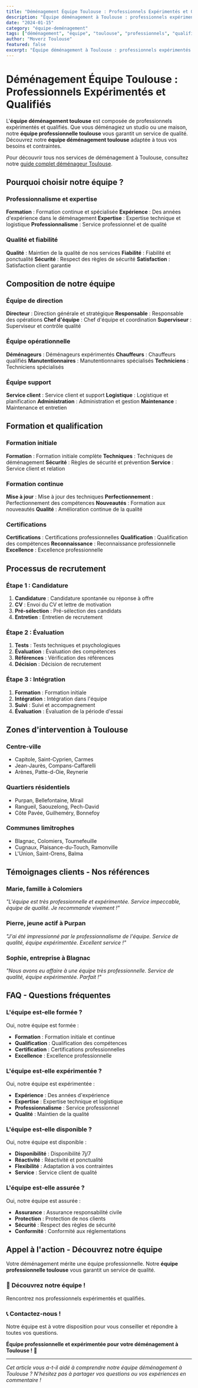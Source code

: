 ```yaml
---
title: "Déménagement Équipe Toulouse : Professionnels Expérimentés et Qualifiés"
description: "Équipe déménagement à Toulouse : professionnels expérimentés et qualifiés. Formation continue, expertise, professionnalisme. Découvrez notre équipe."
date: "2024-01-15"
category: "équipe-deménagement"
tags: ["déménagement", "équipe", "toulouse", "professionnels", "qualifiés"]
author: "Moverz Toulouse"
featured: false
excerpt: "Équipe déménagement à Toulouse : professionnels expérimentés et qualifiés. Formation continue, expertise, professionnalisme."
---
```


# Déménagement Équipe Toulouse : Professionnels Expérimentés et Qualifiés

L'**équipe déménagement toulouse** est composée de professionnels expérimentés et qualifiés. Que vous déménagiez un studio ou une maison, notre **équipe professionnelle toulouse** vous garantit un service de qualité. Découvrez notre **équipe déménagement toulouse** adaptée à tous vos besoins et contraintes.

Pour découvrir tous nos services de déménagement à Toulouse, consultez notre [guide complet déménageur Toulouse](/blog/demenageur-toulouse).

## Pourquoi choisir notre équipe ?

### Professionnalisme et expertise

**Formation** : Formation continue et spécialisée
**Expérience** : Des années d'expérience dans le déménagement
**Expertise** : Expertise technique et logistique
**Professionnalisme** : Service professionnel et de qualité

### Qualité et fiabilité

**Qualité** : Maintien de la qualité de nos services
**Fiabilité** : Fiabilité et ponctualité
**Sécurité** : Respect des règles de sécurité
**Satisfaction** : Satisfaction client garantie

## Composition de notre équipe

### Équipe de direction

**Directeur** : Direction générale et stratégique
**Responsable** : Responsable des opérations
**Chef d'équipe** : Chef d'équipe et coordination
**Superviseur** : Superviseur et contrôle qualité

### Équipe opérationnelle

**Déménageurs** : Déménageurs expérimentés
**Chauffeurs** : Chauffeurs qualifiés
**Manutentionnaires** : Manutentionnaires spécialisés
**Techniciens** : Techniciens spécialisés

### Équipe support

**Service client** : Service client et support
**Logistique** : Logistique et planification
**Administration** : Administration et gestion
**Maintenance** : Maintenance et entretien

## Formation et qualification

### Formation initiale

**Formation** : Formation initiale complète
**Techniques** : Techniques de déménagement
**Sécurité** : Règles de sécurité et prévention
**Service** : Service client et relation

### Formation continue

**Mise à jour** : Mise à jour des techniques
**Perfectionnement** : Perfectionnement des compétences
**Nouveautés** : Formation aux nouveautés
**Qualité** : Amélioration continue de la qualité

### Certifications

**Certifications** : Certifications professionnelles
**Qualification** : Qualification des compétences
**Reconnaissance** : Reconnaissance professionnelle
**Excellence** : Excellence professionnelle

## Processus de recrutement

### Étape 1 : Candidature

1. **Candidature** : Candidature spontanée ou réponse à offre
2. **CV** : Envoi du CV et lettre de motivation
3. **Pré-sélection** : Pré-sélection des candidats
4. **Entretien** : Entretien de recrutement

### Étape 2 : Évaluation

1. **Tests** : Tests techniques et psychologiques
2. **Évaluation** : Évaluation des compétences
3. **Références** : Vérification des références
4. **Décision** : Décision de recrutement

### Étape 3 : Intégration

1. **Formation** : Formation initiale
2. **Intégration** : Intégration dans l'équipe
3. **Suivi** : Suivi et accompagnement
4. **Évaluation** : Évaluation de la période d'essai

## Zones d'intervention à Toulouse

### Centre-ville
- Capitole, Saint-Cyprien, Carmes
- Jean-Jaurès, Compans-Caffarelli
- Arènes, Patte-d-Oie, Reynerie

### Quartiers résidentiels
- Purpan, Bellefontaine, Mirail
- Rangueil, Saouzelong, Pech-David
- Côte Pavée, Guilheméry, Bonnefoy

### Communes limitrophes
- Blagnac, Colomiers, Tournefeuille
- Cugnaux, Plaisance-du-Touch, Ramonville
- L'Union, Saint-Orens, Balma

## Témoignages clients - Nos références

### Marie, famille à Colomiers
*"L'équipe est très professionnelle et expérimentée. Service impeccable, équipe de qualité. Je recommande vivement !"*

### Pierre, jeune actif à Purpan
*"J'ai été impressionné par le professionnalisme de l'équipe. Service de qualité, équipe expérimentée. Excellent service !"*

### Sophie, entreprise à Blagnac
*"Nous avons eu affaire à une équipe très professionnelle. Service de qualité, équipe expérimentée. Parfait !"*

## FAQ - Questions fréquentes

### L'équipe est-elle formée ?

Oui, notre équipe est formée :
- **Formation** : Formation initiale et continue
- **Qualification** : Qualification des compétences
- **Certification** : Certifications professionnelles
- **Excellence** : Excellence professionnelle

### L'équipe est-elle expérimentée ?

Oui, notre équipe est expérimentée :
- **Expérience** : Des années d'expérience
- **Expertise** : Expertise technique et logistique
- **Professionnalisme** : Service professionnel
- **Qualité** : Maintien de la qualité

### L'équipe est-elle disponible ?

Oui, notre équipe est disponible :
- **Disponibilité** : Disponibilité 7j/7
- **Réactivité** : Réactivité et ponctualité
- **Flexibilité** : Adaptation à vos contraintes
- **Service** : Service client de qualité

### L'équipe est-elle assurée ?

Oui, notre équipe est assurée :
- **Assurance** : Assurance responsabilité civile
- **Protection** : Protection de nos clients
- **Sécurité** : Respect des règles de sécurité
- **Conformité** : Conformité aux réglementations

## Appel à l'action - Découvrez notre équipe

Votre déménagement mérite une équipe professionnelle. Notre **équipe professionnelle toulouse** vous garantit un service de qualité.

### 👥 **Découvrez notre équipe !**

Rencontrez nos professionnels expérimentés et qualifiés.

### 📞 **Contactez-nous !**

Notre équipe est à votre disposition pour vous conseiller et répondre à toutes vos questions.

**Équipe professionnelle et expérimentée pour votre déménagement à Toulouse !** 🚚

---

*Cet article vous a-t-il aidé à comprendre notre équipe déménagement à Toulouse ? N'hésitez pas à partager vos questions ou vos expériences en commentaire !*

